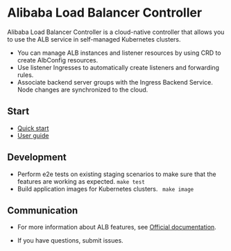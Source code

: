 # Alibaba Load Balancer Controller

Alibaba Load Balancer Controller is a cloud-native controller that allows you to use the ALB service in self-managed Kubernetes clusters.

- You can manage ALB instances and listener resources by using CRD to create AlbConfig resources.
- Use listener Ingresses to automatically create listeners and forwarding rules.
- Associate backend server groups with the Ingress Backend Service. Node changes are synchronized to the cloud.



## Start

- [Quick start](docs/getting-started.md)
- [User guide](docs/usage.md)



## Development



- Perform e2e tests on existing staging scenarios to make sure that the features are working as expected. `make test`
- Build application images for Kubernetes clusters. ` make image`



## Communication



- For more information about ALB features, see [Official documentation](https://help.aliyun.com/document_detail/196881.html).

- If you have questions, submit issues.
